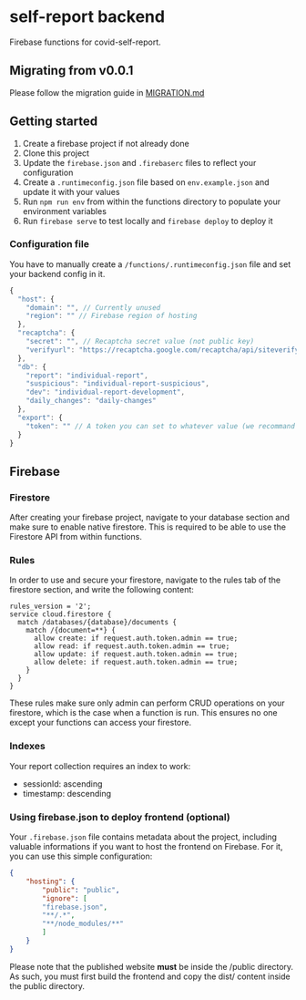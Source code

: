 # self-report backend

Firebase functions for covid-self-report.

## Migrating from v0.0.1
Please follow the migration guide in [MIGRATION.md](https://github.com/ch-covid-19/self-report-backend/blob/master/MIGRATION.md)

## Getting started
1. Create a firebase project if not already done
2. Clone this project
3. Update the `firebase.json` and `.firebaserc` files to reflect your configuration
4. Create a `.runtimeconfig.json` file based on `env.example.json` and update it with your values
5. Run `npm run env` from within the functions directory to populate your environment variables
6. Run `firebase serve` to test locally and `firebase deploy` to deploy it

### Configuration file
You have to manually create a `/functions/.runtimeconfig.json` file and set your backend config in it.
```js
{
  "host": {
    "domain": "", // Currently unused
    "region": "" // Firebase region of hosting
  },
  "recaptcha": {
    "secret": "", // Recaptcha secret value (not public key)
    "verifyurl": "https://recaptcha.google.com/recaptcha/api/siteverify"
  },
  "db": {
    "report": "individual-report",
    "suspicious": "individual-report-suspicious",
    "dev": "individual-report-development",
    "daily_changes": "daily-changes"
  },
  "export": {
    "token": "" // A token you can set to whatever value (we recommand using https://passwordsgenerator.net/ to generate a secure hash) this will be used to secure the export_json function
  }
}
```

## Firebase

### Firestore
After creating your firebase project, navigate to your database section and make sure to enable native firestore. This is required to be able to use the Firestore API from within functions.

### Rules
In order to use and secure your firestore, navigate to the rules tab of the firestore section, and write the following content:
```
rules_version = '2';
service cloud.firestore {
  match /databases/{database}/documents {
    match /{document=**} {
      allow create: if request.auth.token.admin == true;
      allow read: if request.auth.token.admin == true;
      allow update: if request.auth.token.admin == true;
      allow delete: if request.auth.token.admin == true;
    }
  }
}
```
These rules make sure only admin can perform CRUD operations on your firestore, which is the case when a function is run. This ensures no one except your functions can access your firestore.

### Indexes
Your report collection requires an index to work:
- sessionId: ascending
- timestamp: descending


### Using firebase.json to deploy frontend (optional)
Your `.firebase.json` file contains metadata about the project, including valuable informations if you want to host the frontend on Firebase. For it, you can use this simple configuration:
```json
{
    "hosting": {
        "public": "public",
        "ignore": [
        "firebase.json",
        "**/.*",
        "**/node_modules/**"
        ]
    }
}
```
Please note that the published website **must** be inside the /public directory. As such, you must first build the frontend and copy the dist/ content inside the public directory.
